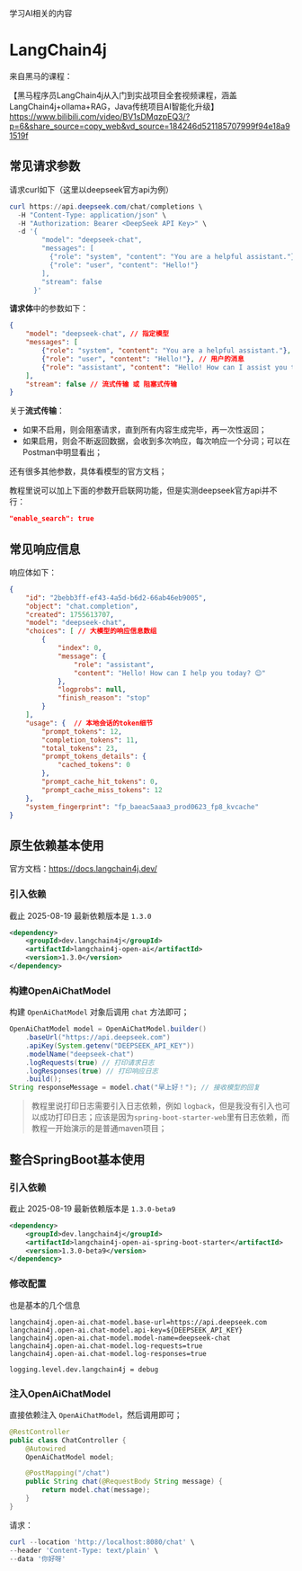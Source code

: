 学习AI相关的内容



# LangChain4j

来自黑马的课程：

【黑马程序员LangChain4j从入门到实战项目全套视频课程，涵盖LangChain4j+ollama+RAG，Java传统项目AI智能化升级】 https://www.bilibili.com/video/BV1sDMqzpEQ3/?p=6&share_source=copy_web&vd_source=184246d521185707999f94e18a91519f



## 常见请求参数

请求curl如下（这里以deepseek官方api为例）

```powershell
curl https://api.deepseek.com/chat/completions \
  -H "Content-Type: application/json" \
  -H "Authorization: Bearer <DeepSeek API Key>" \
  -d '{
        "model": "deepseek-chat",
        "messages": [
          {"role": "system", "content": "You are a helpful assistant."},
          {"role": "user", "content": "Hello!"}
        ],
        "stream": false
      }'
```

**请求体**中的参数如下：

```json
{
    "model": "deepseek-chat", // 指定模型
    "messages": [
        {"role": "system", "content": "You are a helpful assistant."}, // 系统信息，指定角色等
        {"role": "user", "content": "Hello!"}, // 用户的消息
        {"role": "assistant", "content": "Hello! How can I assist you today? 😊"} // 模型的消息，对话历史
    ],
    "stream": false // 流式传输 或 阻塞式传输
}
```

关于**流式传输**：

- 如果不启用，则会阻塞请求，直到所有内容生成完毕，再一次性返回；
- 如果启用，则会不断返回数据，会收到多次响应，每次响应一个分词；可以在Postman中明显看出；

还有很多其他参数，具体看模型的官方文档；

教程里说可以加上下面的参数开启联网功能，但是实测deepseek官方api并不行：

```json
"enable_search": true
```



## 常见响应信息

响应体如下：

```json
{
    "id": "2bebb3ff-ef43-4a5d-b6d2-66ab46eb9005",
    "object": "chat.completion",
    "created": 1755613707,
    "model": "deepseek-chat",
    "choices": [ // 大模型的响应信息数组
        {
            "index": 0,
            "message": {
                "role": "assistant",
                "content": "Hello! How can I help you today? 😊"
            },
            "logprobs": null,
            "finish_reason": "stop"
        }
    ],
    "usage": {  // 本地会话的token细节
        "prompt_tokens": 12,
        "completion_tokens": 11,
        "total_tokens": 23,
        "prompt_tokens_details": {
            "cached_tokens": 0
        },
        "prompt_cache_hit_tokens": 0,
        "prompt_cache_miss_tokens": 12
    },
    "system_fingerprint": "fp_baeac5aaa3_prod0623_fp8_kvcache"
}
```



## 原生依赖基本使用

官方文档：https://docs.langchain4j.dev/

### 引入依赖

截止 2025-08-19 最新依赖版本是 `1.3.0`

```xml
<dependency>
    <groupId>dev.langchain4j</groupId>
    <artifactId>langchain4j-open-ai</artifactId>
    <version>1.3.0</version>
</dependency>
```

### 构建OpenAiChatModel

构建 `OpenAiChatModel` 对象后调用 `chat` 方法即可；

```java
OpenAiChatModel model = OpenAiChatModel.builder()
    .baseUrl("https://api.deepseek.com")
    .apiKey(System.getenv("DEEPSEEK_API_KEY"))
    .modelName("deepseek-chat")
    .logRequests(true) // 打印请求日志
    .logResponses(true) // 打印响应日志
    .build();
String responseMessage = model.chat("早上好！"); // 接收模型的回复
```

> 教程里说打印日志需要引入日志依赖，例如 `logback`，但是我没有引入也可以成功打印日志；应该是因为`spring-boot-starter-web`里有日志依赖，而教程一开始演示的是普通maven项目；



## 整合SpringBoot基本使用

### 引入依赖

截止 2025-08-19 最新依赖版本是 `1.3.0-beta9`

```xml
<dependency>
    <groupId>dev.langchain4j</groupId>
    <artifactId>langchain4j-open-ai-spring-boot-starter</artifactId>
    <version>1.3.0-beta9</version>
</dependency>
```

### 修改配置

也是基本的几个信息

```properties
langchain4j.open-ai.chat-model.base-url=https://api.deepseek.com
langchain4j.open-ai.chat-model.api-key=${DEEPSEEK_API_KEY}
langchain4j.open-ai.chat-model.model-name=deepseek-chat
langchain4j.open-ai.chat-model.log-requests=true
langchain4j.open-ai.chat-model.log-responses=true

logging.level.dev.langchain4j = debug
```

### 注入OpenAiChatModel

直接依赖注入 `OpenAiChatModel`，然后调用即可；

```java
@RestController
public class ChatController {
    @Autowired
    OpenAiChatModel model;

    @PostMapping("/chat")
    public String chat(@RequestBody String message) {
        return model.chat(message);
    }
}
```

请求：

```powershell
curl --location 'http://localhost:8080/chat' \
--header 'Content-Type: text/plain' \
--data '你好呀'
```

